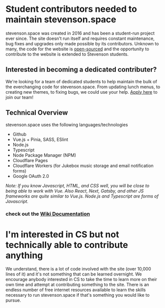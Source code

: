 # Student contributors needed to maintain stevenson.space

stevenson.space was created in 2016 and has been a student-run project ever since. The site doesn't run itself and requires constant maintenance, bug fixes and upgrades only made possible by its contributors. Unknown to many, the code for the website is [open-sourced](https://opensource.com/resources/what-open-source) and the opportunity to contribute to the website is extended to Stevenson students. 

## Interested in becoming a dedicated contributer?
We're looking for a team of dedicated students to help maintain the bulk of the everchanging code for stevenson.space. From updating lunch menus, to creating new themes, to fixing bugs, we could use your help. [Apply here](https://stevenson.space/apply) to join our team!

## Technical Overview
stevenson.space uses the following languages/technologies

- Github
- Vue.js + Pinia, SASS, ESlint
- Node.js
- Typescript
- Node Package Manager (NPM)
- Cloudflare Pages
- Cloudflare Workers (for Jukebox music storage and email notification forms)
- Google OAuth 2.0

*Note: If you know Javascript, HTML, and CSS well, you will be close to being able to work with Vue. Also React, Next, Gatsby, and other JS frameworks are quite similar to Vue.js. Node.js and Typescript are forms of Javascript.*
 
### check out the [Wiki Documentation](https://github.com/stevenson-space/shs/wiki)

# I'm interested in CS but not technically able to contribute anything
We understand, there is a lot of code involved with the site (over 10,000 lines of it) and it's not something that can be learned overnight. We encourage anybody interested in CS to take the time to learn more on their own time and attempt at contributing something to the site. There is an endless number of free internet resources available to learn the skills necessary to run stevenson.space if that's something you would like to pursue.
